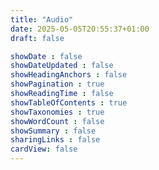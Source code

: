 ```yaml
---
title: "Audio"
date: 2025-05-05T20:55:37+01:00
draft: false

showDate : false
showDateUpdated : false
showHeadingAnchors : false
showPagination : true
showReadingTime : false
showTableOfContents : true
showTaxonomies : true 
showWordCount : false
showSummary : false
sharingLinks : false
cardView: false
---
```


